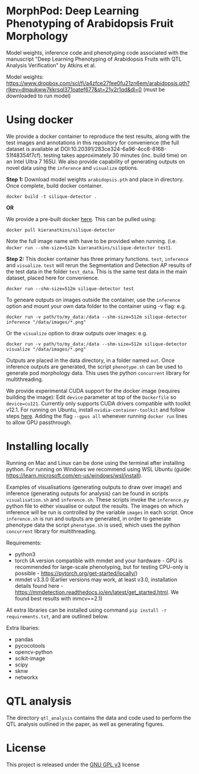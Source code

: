 # MorphPod: Deep Learning Phenotyping of Arabidopsis Fruit Morphology
Model weights, inference code and phenotyping code associated with the manuscript "Deep Learning Phenotyping of Arabidopsis Fruits with QTL Analysis Verification" by Atkins et al.

Model weights: https://www.dropbox.com/scl/fi/a4zfce27fee0fu21zn6em/arabidopsis.pth?rlkey=dmaukww7kkrsql371oatef677&st=21y2r1qd&dl=0 (must be downloaded to run model)

# Using docker
We provide a docker container to reproduce the test results, along with the test images and annotations in this repository for convenience (the full dataset is available at DOI:10.20391/283ce324-6a96-4cc8-8168-51f48354f7cf). testing takes approximately 30 minutes (inc. build time) on an Intel Ultra 7 165U. We also provide capability of generating outputs on novel data using the ``inference`` and ``visualize`` options. 

**Step 1:**
Download model weights ``arabidopsis.pth`` and place in directory. Once complete, build docker container.
```
docker build -t silique-detector .
```
**OR**

We provide a pre-built docker [here](https://hub.docker.com/repository/docker/kieranatkins/silique-detector/general]). This can be pulled using:
```
docker pull kieranatkins/silique-detector
```
Note the full image name with have to be provided when running. (i.e. ``docker run --shm-size=512m kieranatkins/silique-detector test``).

**Step 2:**
This docker container has three primary functions. ``test``, ``inference`` and ``visualize``. ``test`` will rerun the Segmentation and Detection AP results of the test data in the folder ``test_data``. This is the same test data in the main dataset, placed here for convenience.

```
docker run --shm-size=512m silique-detector test
```

To geneare outputs on images outside the container, use the ``inference`` option and mount your own data folder to the container using -v flag: e.g.
```
docker run -v path/to/my_data:/data --shm-size=512m silique-detector inference "/data/images/*.png"
```
Or the ``visualize`` option to draw outputs over images: e.g.
```
docker run -v path/to/my_data:/data --shm-size=512m silique-detector visualize "/data/images/*.png"
```
Outputs are placed in the data directory, in a folder named ``out``. Once inference outputs are generated, the script ``phenotype.sh`` can be used to generate pod morphology data. This uses the python ``concurrent`` library for multithreading. 

We provide experimental CUDA support for the docker image (requires building the image): Edit ``device`` parameter at top of the ``Dockerfile`` so ``device=cu121``. Currently only supports CUDA drivers compatible with toolkit v12.1. For running on Ubuntu, install ``nvidia-container-toolkit`` and follow steps [here](https://stackoverflow.com/questions/59691207/docker-build-with-nvidia-runtime). Adding the flag ``--gpus all`` whenever running ``docker run`` lines to allow GPU passthrough.

# Installing locally
Running on Mac and Linux can be done using the terminal after installing python. For running on Windows we recommend using WSL Ubuntu (guide: https://learn.microsoft.com/en-us/windows/wsl/install).

Examples of visualisations (generating outputs to draw over image) and inference (generating outputs for analysis) can be found in scripts ``visualisation.sh`` and ``inference.sh``. These scripts invoke the ``inference.py`` python file to either visualise or output the results. The images on which inference will be run is controlled by the variable ``images`` in each script. Once ``inference.sh`` is run and outputs are generated, in order to generate phenotype data the script ``phenotype.sh`` is used, which uses the python ``concurrent`` library for multithreading. 

Requirements:
  - python3
  - torch (A version compatible with mmdet and your hardware - GPU is recommended for large-scale phenotyping, but for testing CPU-only is possible - https://pytorch.org/get-started/locally/)
  - mmdet v3.3.0 (Earlier versions may work, at least v3.0, installation details found here - https://mmdetection.readthedocs.io/en/latest/get_started.html. We found best results with mmcv==2.1)

All extra libraries can be installed using command ``pip install -r requirements.txt``, and are outlined below.

Extra libaries:
  - pandas
  - pycocotools
  - opencv-python
  - scikit-image
  - scipy
  - sknw
  - networkx

# QTL analysis
The directory ``qtl_analysis`` contains the data and code used to perform the QTL analysis outlined in the paper, as well as generating figures.

# License
This project is released under the [GNU GPL v3](https://choosealicense.com/licenses/gpl-3.0/) license
